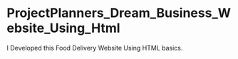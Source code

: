 # ProjectPlanners_Dream_Business_Website_Using_Html
I Developed this Food Delivery Website Using HTML basics.
